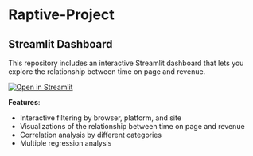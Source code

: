 # Raptive-Project

## Streamlit Dashboard

This repository includes an interactive Streamlit dashboard that lets you explore the relationship between time on page and revenue.

[![Open in Streamlit](https://static.streamlit.io/badges/streamlit_badge_black_white.svg)]([YOUR_STREAMLIT_APP_URL](https://raptive-project-7ncxaledvkz9v3ntgycmwm.streamlit.app/))

**Features**:
- Interactive filtering by browser, platform, and site
- Visualizations of the relationship between time on page and revenue
- Correlation analysis by different categories
- Multiple regression analysis

  


